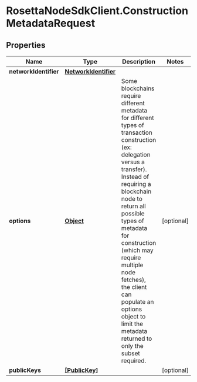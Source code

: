 # RosettaNodeSdkClient.ConstructionMetadataRequest

## Properties

Name | Type | Description | Notes
------------ | ------------- | ------------- | -------------
**networkIdentifier** | [**NetworkIdentifier**](NetworkIdentifier.md) |  | 
**options** | [**Object**](.md) | Some blockchains require different metadata for different types of transaction construction (ex: delegation versus a transfer). Instead of requiring a blockchain node to return all possible types of metadata for construction (which may require multiple node fetches), the client can populate an options object to limit the metadata returned to only the subset required. | [optional] 
**publicKeys** | [**[PublicKey]**](PublicKey.md) |  | [optional] 


